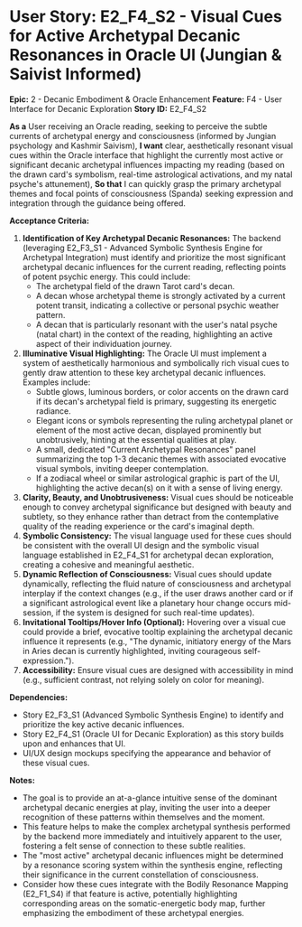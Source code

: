 # User Story: E2_F4_S2 - Visual Cues for Active Archetypal Decanic Resonances in Oracle UI (Jungian & Saivist Informed)

**Epic:** 2 - Decanic Embodiment & Oracle Enhancement
**Feature:** F4 - User Interface for Decanic Exploration
**Story ID:** E2_F4_S2

**As a** User receiving an Oracle reading, seeking to perceive the subtle currents of archetypal energy and consciousness (informed by Jungian psychology and Kashmir Saivism),
**I want** clear, aesthetically resonant visual cues within the Oracle interface that highlight the currently most active or significant decanic archetypal influences impacting my reading (based on the drawn card's symbolism, real-time astrological activations, and my natal psyche's attunement),
**So that** I can quickly grasp the primary archetypal themes and focal points of consciousness (Spanda) seeking expression and integration through the guidance being offered.

**Acceptance Criteria:**

1.  **Identification of Key Archetypal Decanic Resonances:** The backend (leveraging E2_F3_S1 - Advanced Symbolic Synthesis Engine for Archetypal Integration) must identify and prioritize the most significant archetypal decanic influences for the current reading, reflecting points of potent psychic energy. This could include:
    *   The archetypal field of the drawn Tarot card's decan.
    *   A decan whose archetypal theme is strongly activated by a current potent transit, indicating a collective or personal psychic weather pattern.
    *   A decan that is particularly resonant with the user's natal psyche (natal chart) in the context of the reading, highlighting an active aspect of their individuation journey.
2.  **Illuminative Visual Highlighting:** The Oracle UI must implement a system of aesthetically harmonious and symbolically rich visual cues to gently draw attention to these key archetypal decanic influences. Examples include:
    *   Subtle glows, luminous borders, or color accents on the drawn card if its decan's archetypal field is primary, suggesting its energetic radiance.
    *   Elegant icons or symbols representing the ruling archetypal planet or element of the most active decan, displayed prominently but unobtrusively, hinting at the essential qualities at play.
    *   A small, dedicated "Current Archetypal Resonances" panel summarizing the top 1-3 decanic themes with associated evocative visual symbols, inviting deeper contemplation.
    *   If a zodiacal wheel or similar astrological graphic is part of the UI, highlighting the active decan(s) on it with a sense of living energy.
3.  **Clarity, Beauty, and Unobtrusiveness:** Visual cues should be noticeable enough to convey archetypal significance but designed with beauty and subtlety, so they enhance rather than detract from the contemplative quality of the reading experience or the card's imaginal depth.
4.  **Symbolic Consistency:** The visual language used for these cues should be consistent with the overall UI design and the symbolic visual language established in E2_F4_S1 for archetypal decan exploration, creating a cohesive and meaningful aesthetic.
5.  **Dynamic Reflection of Consciousness:** Visual cues should update dynamically, reflecting the fluid nature of consciousness and archetypal interplay if the context changes (e.g., if the user draws another card or if a significant astrological event like a planetary hour change occurs mid-session, if the system is designed for such real-time updates).
6.  **Invitational Tooltips/Hover Info (Optional):** Hovering over a visual cue could provide a brief, evocative tooltip explaining the archetypal decanic influence it represents (e.g., "The dynamic, initiatory energy of the Mars in Aries decan is currently highlighted, inviting courageous self-expression.").
7.  **Accessibility:** Ensure visual cues are designed with accessibility in mind (e.g., sufficient contrast, not relying solely on color for meaning).

**Dependencies:**

*   Story E2_F3_S1 (Advanced Symbolic Synthesis Engine) to identify and prioritize the key active decanic influences.
*   Story E2_F4_S1 (Oracle UI for Decanic Exploration) as this story builds upon and enhances that UI.
*   UI/UX design mockups specifying the appearance and behavior of these visual cues.

**Notes:**

*   The goal is to provide an at-a-glance intuitive sense of the dominant archetypal decanic energies at play, inviting the user into a deeper recognition of these patterns within themselves and the moment.
*   This feature helps to make the complex archetypal synthesis performed by the backend more immediately and intuitively apparent to the user, fostering a felt sense of connection to these subtle realities.
*   The "most active" archetypal decanic influences might be determined by a resonance scoring system within the synthesis engine, reflecting their significance in the current constellation of consciousness.
*   Consider how these cues integrate with the Bodily Resonance Mapping (E2_F1_S4) if that feature is active, potentially highlighting corresponding areas on the somatic-energetic body map, further emphasizing the embodiment of these archetypal energies.